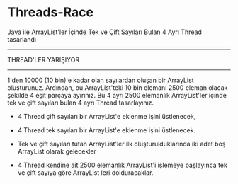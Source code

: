 # Threads-Race
Java ile ArrayList'ler İçinde Tek ve Çift Sayıları Bulan 4 Ayrı Thread tasarlandı




----------------------------------------------

THREAD'LER YARIŞIYOR

----------------------------------------------

1'den 10000 (10 bin)'e kadar olan sayılardan oluşan bir ArrayList oluşturunuz. Ardından, 
bu ArrayList'teki 10 bin elemanı 2500 eleman olacak şekilde 4 eşit parçaya ayırınız.
Bu 4 ayrı 2500 elemanlık ArrayList'ler içinde tek ve çift sayıları bulan 4 ayrı Thread 
tasarlayınız.

- 4 Thread çift sayıları bir ArrayList'e eklenme işini üstlenecek,

- 4 Thread  tek sayıları  bir ArrayList'e eklenme işini üstlenecek.

- Tek ve çift sayıları tutan ArrayList'ler ilk oluşturulduklarında iki adet boş ArrayList olarak gelecekler

- 4 Thread kendine ait 2500 elemanlık ArrayList'i işlemeye başlayınca tek ve çift sayıya göre ArrayList leri dolduracaklar.
